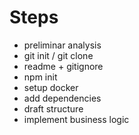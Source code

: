 # Steps

- preliminar analysis
- git init / git clone
- readme + gitignore
- npm init
- setup docker
- add dependencies
- draft structure
- implement business logic
